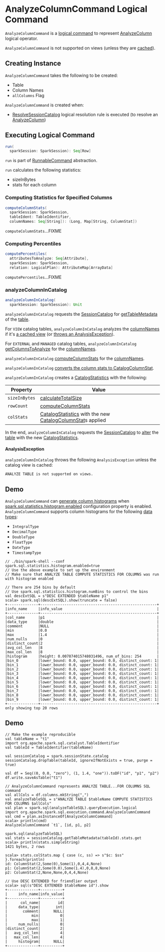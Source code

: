 # AnalyzeColumnCommand Logical Command

`AnalyzeColumnCommand` is a [logical command](RunnableCommand.md) to represent [AnalyzeColumn](AnalyzeColumn.md) logical operator.

`AnalyzeColumnCommand` is not supported on views (unless they are [cached](#analyzeColumnInCachedData)).

## Creating Instance

`AnalyzeColumnCommand` takes the following to be created:

* <span id="tableIdent"> Table
* <span id="columnNames"> Column Names
* <span id="allColumns"> `allColumns` Flag

`AnalyzeColumnCommand` is created when:

* [ResolveSessionCatalog](../logical-analysis-rules/ResolveSessionCatalog.md) logical resolution rule is executed (to resolve an [AnalyzeColumn](AnalyzeColumn.md))

## <span id="run"> Executing Logical Command

```scala
run(
  sparkSession: SparkSession): Seq[Row]
```

`run` is part of [RunnableCommand](RunnableCommand.md#run) abstraction.

`run` calculates the following statistics:

* sizeInBytes
* stats for each column

### <span id="computeColumnStats"> Computing Statistics for Specified Columns

```scala
computeColumnStats(
  sparkSession: SparkSession,
  tableIdent: TableIdentifier,
  columnNames: Seq[String]): (Long, Map[String, ColumnStat])
```

`computeColumnStats`...FIXME

### <span id="computePercentiles"> Computing Percentiles

```scala
computePercentiles(
  attributesToAnalyze: Seq[Attribute],
  sparkSession: SparkSession,
  relation: LogicalPlan): AttributeMap[ArrayData]
```

`computePercentiles`...FIXME

### <span id="analyzeColumnInCatalog"> analyzeColumnInCatalog

```scala
analyzeColumnInCatalog(
  sparkSession: SparkSession): Unit
```

`analyzeColumnInCatalog` requests the [SessionCatalog](../SessionState.md#catalog) for [getTableMetadata](../SessionCatalog.md#getTableMetadata) of the [table](#tableIdent).

For `VIEW` catalog tables, `analyzeColumnInCatalog` analyzes the [columnNames](#columnNames) if it's [a cached view](#analyzeColumnInCachedData) (or [throws an AnalysisException](#analyzeColumnInCatalog-AnalysisException)).

For `EXTERNAL` and `MANAGED` catalog tables, `analyzeColumnInCatalog` [getColumnsToAnalyze](#getColumnsToAnalyze) for the [columnNames](#columnNames).

`analyzeColumnInCatalog` [computeColumnStats](../CommandUtils.md#computeColumnStats) for the [columnNames](#columnNames).

`analyzeColumnInCatalog` [converts the column stats to CatalogColumnStat](../cost-based-optimization/ColumnStat.md#toCatalogColumnStat).

`analyzeColumnInCatalog` creates a [CatalogStatistics](../CatalogStatistics.md) with the following:

Property | Value
---------|-------
 `sizeInBytes` | [calculateTotalSize](../CommandUtils.md#calculateTotalSize)
 `rowCount` | [computeColumnStats](../CommandUtils.md#computeColumnStats)
 `colStats` | [CatalogStatistics](../CatalogTable.md#stats) with the new [CatalogColumnStat](../cost-based-optimization/CatalogColumnStat.md)s applied

In the end, `analyzeColumnInCatalog` requests the [SessionCatalog](../SessionState.md#catalog) to [alter](../SessionCatalog.md#alterTableStats) the [table](#tableIdent) with the new [CatalogStatistics](../CatalogStatistics.md).

#### <span id="analyzeColumnInCatalog-AnalysisException"> AnalysisException

`analyzeColumnInCatalog` throws the following `AnalysisException` unless the catalog view is cached:

```text
ANALYZE TABLE is not supported on views.
```

## Demo

`AnalyzeColumnCommand` can [generate column histograms](#computeColumnStats) when [spark.sql.statistics.histogram.enabled](../configuration-properties.md#spark.sql.statistics.histogram.enabled) configuration property is enabled. `AnalyzeColumnCommand` supports column histograms for the following [data types](../types/DataType.md):

* `IntegralType`
* `DecimalType`
* `DoubleType`
* `FloatType`
* `DateType`
* `TimestampType`

```text
// ./bin/spark-shell --conf spark.sql.statistics.histogram.enabled=true
// Use the above example to set up the environment
// Make sure that ANALYZE TABLE COMPUTE STATISTICS FOR COLUMNS was run with histogram enabled

// There are 254 bins by default
// Use spark.sql.statistics.histogram.numBins to control the bins
val descExtSQL = s"DESC EXTENDED $tableName p1"
scala> spark.sql(descExtSQL).show(truncate = false)
+--------------+-----------------------------------------------------+
|info_name     |info_value                                           |
+--------------+-----------------------------------------------------+
|col_name      |p1                                                   |
|data_type     |double                                               |
|comment       |NULL                                                 |
|min           |0.0                                                  |
|max           |1.4                                                  |
|num_nulls     |0                                                    |
|distinct_count|2                                                    |
|avg_col_len   |8                                                    |
|max_col_len   |8                                                    |
|histogram     |height: 0.007874015748031496, num_of_bins: 254       |
|bin_0         |lower_bound: 0.0, upper_bound: 0.0, distinct_count: 1|
|bin_1         |lower_bound: 0.0, upper_bound: 0.0, distinct_count: 1|
|bin_2         |lower_bound: 0.0, upper_bound: 0.0, distinct_count: 1|
|bin_3         |lower_bound: 0.0, upper_bound: 0.0, distinct_count: 1|
|bin_4         |lower_bound: 0.0, upper_bound: 0.0, distinct_count: 1|
|bin_5         |lower_bound: 0.0, upper_bound: 0.0, distinct_count: 1|
|bin_6         |lower_bound: 0.0, upper_bound: 0.0, distinct_count: 1|
|bin_7         |lower_bound: 0.0, upper_bound: 0.0, distinct_count: 1|
|bin_8         |lower_bound: 0.0, upper_bound: 0.0, distinct_count: 1|
|bin_9         |lower_bound: 0.0, upper_bound: 0.0, distinct_count: 1|
+--------------+-----------------------------------------------------+
only showing top 20 rows
```

## Demo

```text
// Make the example reproducible
val tableName = "t1"
import org.apache.spark.sql.catalyst.TableIdentifier
val tableId = TableIdentifier(tableName)

val sessionCatalog = spark.sessionState.catalog
sessionCatalog.dropTable(tableId, ignoreIfNotExists = true, purge = true)

val df = Seq((0, 0.0, "zero"), (1, 1.4, "one")).toDF("id", "p1", "p2")
df.write.saveAsTable("t1")

// AnalyzeColumnCommand represents ANALYZE TABLE...FOR COLUMNS SQL command
val allCols = df.columns.mkString(",")
val analyzeTableSQL = s"ANALYZE TABLE $tableName COMPUTE STATISTICS FOR COLUMNS $allCols"
val plan = spark.sql(analyzeTableSQL).queryExecution.logical
import org.apache.spark.sql.execution.command.AnalyzeColumnCommand
val cmd = plan.asInstanceOf[AnalyzeColumnCommand]
scala> println(cmd)
AnalyzeColumnCommand `t1`, [id, p1, p2]

spark.sql(analyzeTableSQL)
val stats = sessionCatalog.getTableMetadata(tableId).stats.get
scala> println(stats.simpleString)
1421 bytes, 2 rows

scala> stats.colStats.map { case (c, ss) => s"$c: $ss" }.foreach(println)
id: ColumnStat(2,Some(0),Some(1),0,4,4,None)
p1: ColumnStat(2,Some(0.0),Some(1.4),0,8,8,None)
p2: ColumnStat(2,None,None,0,4,4,None)

// Use DESC EXTENDED for friendlier output
scala> sql(s"DESC EXTENDED $tableName id").show
+--------------+----------+
|     info_name|info_value|
+--------------+----------+
|      col_name|        id|
|     data_type|       int|
|       comment|      NULL|
|           min|         0|
|           max|         1|
|     num_nulls|         0|
|distinct_count|         2|
|   avg_col_len|         4|
|   max_col_len|         4|
|     histogram|      NULL|
+--------------+----------+
```
